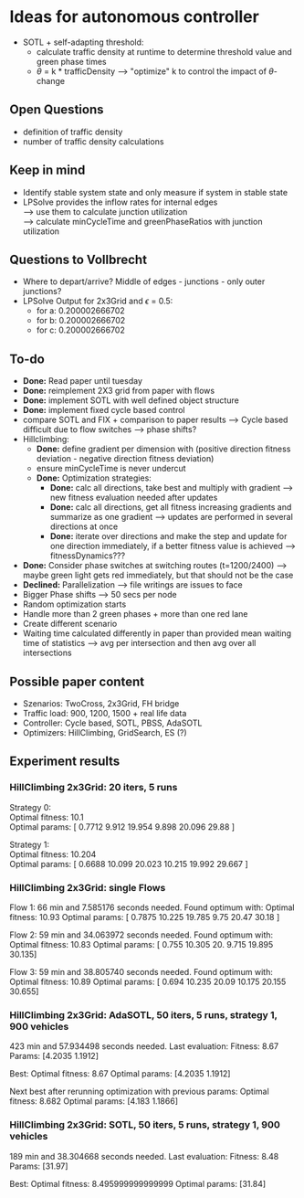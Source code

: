 # Ideas for autonomous controller
* SOTL + self-adapting threshold:
  * calculate traffic density at runtime to determine threshold value and green phase times 
  * $\theta$ = k * trafficDensity --> "optimize" k to control the impact of $\theta$-change


## Open Questions
* definition of traffic density
* number of traffic density calculations


## Keep in mind
* Identify stable system state and only measure if system in stable state
* LPSolve provides the inflow rates for internal edges<br/>--> use them to calculate junction utilization<br/> --> calculate minCycleTime and greenPhaseRatios with junction utilization 


## Questions to Vollbrecht
* Where to depart/arrive? Middle of edges - junctions - only outer junctions? 
* LPSolve Output for 2x3Grid and $\epsilon$ = 0.5:
  * for a: 0.200002666702
  * for b: 0.200002666702
  * for c: 0.200002666702

## To-do
* **Done:** Read paper until tuesday
* **Done:** reimplement 2X3 grid from paper with flows
* **Done:** implement SOTL with well defined object structure
* **Done:** implement fixed cycle based control
* compare SOTL and FIX + comparison to paper results --> Cycle based difficult due to flow switches --> phase shifts?
* Hillclimbing: 
  * **Done:** define gradient per dimension with (positive direction fitness deviation - negative direction fitness deviation)
  * ensure minCycleTime is never undercut
  * **Done:** Optimization strategies:
    * **Done:** calc all directions, take best and multiply with gradient --> new fitness evaluation needed after updates
    * **Done:** calc all directions, get all fitness increasing gradients and summarize as one gradient --> updates are performed in several directions at once
    * **Done:** iterate over directions and make the step and update for one direction immediately, if a better fitness value is achieved --> fitnessDynamics???
* **Done:** Consider phase switches at switching routes (t=1200/2400) --> maybe green light gets red immediately, but that should not be the case
* **Declined:** Parallelization --> file writings are issues to face
* Bigger Phase shifts --> 50 secs per node
* Random optimization starts
* Handle more than 2 green phases + more than one red lane
* Create different scenario
* Waiting time calculated differently in paper than provided mean waiting time of statistics --> avg per intersection and then avg over all intersections


## Possible paper content
* Szenarios: TwoCross, 2x3Grid, FH bridge
* Traffic load: 900, 1200, 1500 + real life data
* Controller: Cycle based, SOTL, PBSS, AdaSOTL
* Optimizers: HillClimbing, GridSearch, ES (?)


## Experiment results
### HillClimbing 2x3Grid: 20 iters, 5 runs
Strategy 0:<br/>
Optimal fitness: 10.1<br/>
Optimal params: [ 0.7712  9.912  19.954   9.898  20.096  29.88  ]<br/>

Strategy 1:<br/>
Optimal fitness: 10.204<br/>
Optimal params: [ 0.6688 10.099  20.023  10.215  19.992  29.667 ]


### HillClimbing 2x3Grid: single Flows
Flow 1:
66 min and 7.585176 seconds needed.
Found optimum with:
Optimal fitness: 10.93
Optimal params: [ 0.7875 10.225  19.785   9.75   20.47   30.18  ]

Flow 2:
59 min and 34.063972 seconds needed.
Found optimum with:
Optimal fitness: 10.83
Optimal params: [ 0.755 10.305 20.     9.715 19.895 30.135]

Flow 3:
59 min and 38.805740 seconds needed.
Found optimum with:
Optimal fitness: 10.89
Optimal params: [ 0.694 10.235 20.09  10.175 20.155 30.655]


### HillClimbing 2x3Grid: AdaSOTL, 50 iters, 5 runs, strategy 1, 900 vehicles
423 min and 57.934498 seconds needed.
Last evaluation:
Fitness: 8.67
Params: [4.2035 1.1912]

Best:
Optimal fitness: 8.67
Optimal params: [4.2035 1.1912]

Next best after rerunning optimization with previous params:
Optimal fitness: 8.682
Optimal params: [4.183  1.1866]

### HillClimbing 2x3Grid: SOTL, 50 iters, 5 runs, strategy 1, 900 vehicles
189 min and 38.304668 seconds needed.
Last evaluation:
Fitness: 8.48
Params: [31.97]

Best:
Optimal fitness: 8.495999999999999
Optimal params: [31.84]